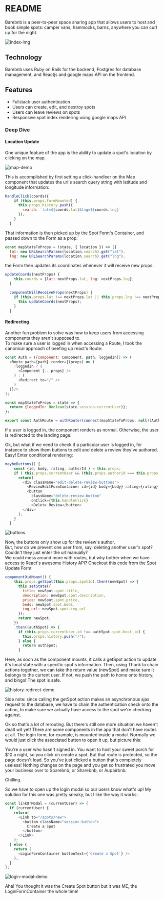 # README

Barebnb is a peer-to-peer space sharing app that allows users to host and book simple spots: camper vans, hammocks, barns, anywhere you can curl up for the night.

![index-img](https://user-images.githubusercontent.com/29419913/31039056-5a55d904-a52f-11e7-8f90-5bccdad285d3.png)

## Technology
Barebnb uses Ruby on Rails for the backend, Postgres for database management, and Reactjs and google maps API on the frontend.

## Features

- Fullstack user authentication
- Users can create, edit, and destroy spots
- Users can leave reviews on spots
- Responsive spot index rendering using google maps API

### Deep Dive

#### Location Update

One unique feature of the app is the ability to update a spot's location by clicking on the map.

![map-demo](https://user-images.githubusercontent.com/29419913/31047981-6e5b0f4c-a5c9-11e7-8f75-463fe3616cdd.gif)

This is accomplished by first setting a click-handleer on the Map component that updates the url's search query string with latitude and longitude information:

```javascript
handleClick(coords){
    if (this.props.formMounted) {
      this.props.history.push({
        search: `lat=${coords.lat}&lng=${coords.lng}`
      });
    }
  }
```


That information is then picked up by the Spot Form's Container, and passed down to the Form as a prop:

```javascript
const mapStateToProps = (state, { location }) => ({
  lat: new URLSearchParams(location.search).get("lat"),
  lng: new URLSearchParams(location.search).get("lng"),
```
the Form then updates its coordinates whenever it will receive new props:

```javascript
updateCoords(nextProps) {
    this.coords = {lat: nextProps.lat, lng: nextProps.lng};
  }

  componentWillReceiveProps(nextProps) {
    if (this.props.lat !== nextProps.lat || this.props.lng !== nextProps.lng) {
      this.updateCoords(nextProps);
    }
  }
```

#### Redirecting

Another fun problem to solve was how to keep users from accessing components they aren't supposed to.  
To make sure a user is logged in when accessing a Route, I took the canonical approach of beefing up react's Route:

```javascript
const Auth = ({component: Component, path, loggedIn}) => (
  <Route path={path} render={(props) => (
    !loggedIn ? (
      <Component {...props} />
    ) : (
      <Redirect to="/" />
    )
  )}/>
);

const mapStateToProps = state => {
  return {loggedIn: Boolean(state.session.currentUser)};
};

export const AuthRoute = withRouter(connect(mapStateToProps, null)(Auth));
```

If a user is logged in, the component renders as normal. Otherwise, the user is redirected to the landing page.

Ok, but what if we need to check if a particular user is logged in, for instance to show them buttons to edit and delete a review they've authored.  Easy! Enter conditional rendering:

```javascript
maybeButtons() {
    const {id, body, rating, authorId } = this.props;
    if ( this.props.currentUser && (this.props.authorId === this.props.currentUser.id)) {
      return(
        <div className="edit-delete-review-buttons">
          <ReviewEditFormContainer id={id} body={body} rating={rating} />
          <button
            className="delete-review-button"
            onClick={this.handleClick}
            >Delete Review</button>
        </div>
      );
    }
  }
```

![buttons](https://user-images.githubusercontent.com/29419913/31048266-a1675300-a5ce-11e7-9981-53b0830e1757.png)

Now, the buttons only show up for the review's author.  
But, how do we prevent one user from, say, deleting another user's spot? Couldn't they just enter the url manually?  
We could mess around more with routes, but why bother when we have access to React's awesome History API?
Checkout this code from the Spot Update Form:

```javascript
componentDidMount() {
    this.props.getSpot(this.props.spotId).then((newSpot) => {
      this.setState({
        title: newSpot.spot.title,
        description: newSpot.spot.description,
        price: newSpot.spot.price,
        beds: newSpot.spot.beds,
        img_url: newSpot.spot.img_url
      });
      return newSpot;
    })
    .then((authSpot) => {
      if (this.props.currentUser.id !== authSpot.spot.host_id) {
        this.props.history.push("/");
      } else {
        return authSpot;
      }
```
Here, as soon as the component mounts, it calls a getSpot action to update it's local state with a specific spot's information.  Then, using Thunk to chain actions together, we can take the return value (newSpot) and make sure it belongs to the current user.  If not, we push the path to home onto history, and bingo! The spot is safe.

![history-redirect-demo](https://user-images.githubusercontent.com/29419913/31048302-43801668-a5cf-11e7-849d-9ebb0054fc15.gif)

Side note: since calling the getSpot action makes an asynchronous ajax request to the database, we have to chain the authentication check onto the action, to make sure we actually have access to the spot we're checking against.

Ok so that's a lot of rerouting.  But there's still one more situation we haven't dealt wit yet! There are some components in the app that don't have routes at all.  The login form, for example, is mounted inside a modal.  Normally we would just click the associated button to open it up, but picture this:  

You're a user who hasn't signed in.  You want to host your sweet porch for $10 a night, so you click on create a spot.  But that route is protected, so the page doesn't load.  So you've just clicked a button that's completely useless! Nothing changes on the page and you get so frustrated you move your business over to Sparebnb, or Sharebnb, or Aupairbnb.  

Chilling.

So we have to open up the login modal so our users know what's up!
My solution for this one was pretty sneaky, but I like the way it works:

```javascript
const linkOrModal = (currentUser) => {
  if (currentUser) {
    return(
      <Link to="/spots/new">
        <button className="session-button">
          Create a Spot
        </button>
      </Link>
    );
  } else {
    return (
      <LoginFormContainer buttonText={'Create a Spot'} />
    );
  }
};
```

![login-modal-demo](https://user-images.githubusercontent.com/29419913/31048343-cd8a88ca-a5cf-11e7-8995-91a408fc38bd.gif)

Aha! You thought it was the Create Spot button but it was ME, the LoginFormContainer the whole time!

